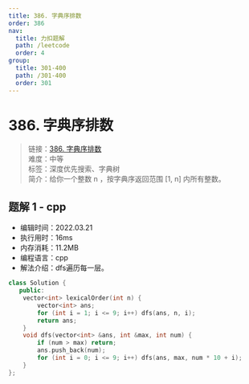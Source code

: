 ```yaml
---
title: 386. 字典序排数
order: 386
nav:
  title: 力扣题解
  path: /leetcode
  order: 4
group:
  title: 301-400
  path: /301-400
  order: 301
---
```


# 386. 字典序排数
    
> 链接：[386. 字典序排数](https://leetcode-cn.com/problems/lexicographical-numbers/)  
> 难度：中等  
> 标签：深度优先搜索、字典树  
> 简介：给你一个整数 n ，按字典序返回范围 [1, n] 内所有整数。
      
## 题解 1 - cpp
- 编辑时间：2022.03.21
- 执行用时：16ms
- 内存消耗：11.2MB
- 编程语言：cpp
- 解法介绍：dfs遍历每一层。
```cpp
class Solution {
   public:
    vector<int> lexicalOrder(int n) {
        vector<int> ans;
        for (int i = 1; i <= 9; i++) dfs(ans, n, i);
        return ans;
    }
    void dfs(vector<int> &ans, int &max, int num) {
        if (num > max) return;
        ans.push_back(num);
        for (int i = 0; i <= 9; i++) dfs(ans, max, num * 10 + i);
    }
};
```

      